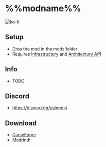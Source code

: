 # %%modname%%

[![ko-fi](https://ko-fi.com/img/githubbutton_sm.svg)](https://ko-fi.com/mrmelon54)

## Setup

- Drop the mod in the mods folder
- Requires [Infrastructury](https://modrinth.com/mod/infrastructury) and [Architectury API](https://modrinth.com/mod/architectury-api)

## Info

- TODO

## Discord

- https://discord.gg/usbmdrJ

## Download

- [CurseForge](https://www.curseforge.com/minecraft/mc-mods/%%moddash%%)
- [Modrinth](https://modrinth.com/mod/%%moddash%%)
